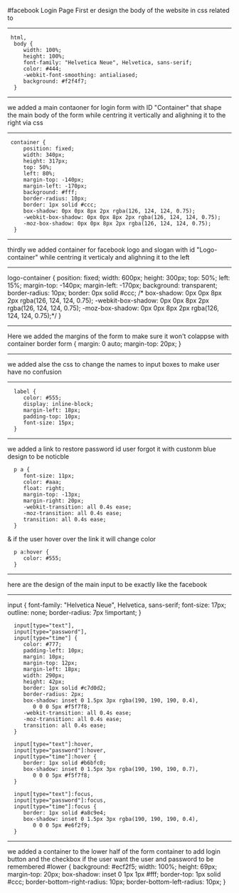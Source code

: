 #facebook Login Page
First er design the body of the website in css related to <body>
  __________________________________________________________________
     html,
      body {
         width: 100%;
         height: 100%;
         font-family: "Helvetica Neue", Helvetica, sans-serif;
         color: #444;
         -webkit-font-smoothing: antialiased;
         background: #f2f4f7;
      }
  __________________________________________________________________
  
  we added a main contaoner for login form with ID "Container" that shape the main body of the form while centring it vertically and alighning it to the right via css
  __________________________________________________________________
     container {
         position: fixed;
         width: 340px;
         height: 317px;
         top: 50%;
         left: 80%;
         margin-top: -140px;
         margin-left: -170px;
         background: #fff;
         border-radius: 10px;
         border: 1px solid #ccc;
         box-shadow: 0px 0px 8px 2px rgba(126, 124, 124, 0.75);
         -webkit-box-shadow: 0px 0px 8px 2px rgba(126, 124, 124, 0.75);
         -moz-box-shadow: 0px 0px 8px 2px rgba(126, 124, 124, 0.75);
      }
  ___________________________________________________________________
  
  thirdly we added container for facebook logo and slogan  with id "Logo-container" while centring it verticaly and alighning it to the left
  __________________________________________________________________
  logo-container {
         position: fixed;
         width: 600px;
         height: 300px;
         top: 50%;
         left: 15%;
         margin-top: -140px;
         margin-left: -170px;
         background: transparent;
         border-radius: 10px;
         border: 0px solid #ccc;
         /*
        box-shadow: 0px 0px 8px 2px rgba(126, 124, 124, 0.75);
        -webkit-box-shadow: 0px 0px 8px 2px rgba(126, 124, 124, 0.75);
        -moz-box-shadow: 0px 0px 8px 2px rgba(126, 124, 124, 0.75);*/
      }
  __________________________________________________________________
  Here we added the margins of the form to make sure it won't colappse with container border
  form {
         margin: 0 auto;
         margin-top: 20px;
      }
  _____________________________________
  
  we added alse the css to change the names to input boxes to make user have no confusion
_____________________________________
      label {
         color: #555;
         display: inline-block;
         margin-left: 18px;
         padding-top: 10px;
         font-size: 15px;
      }
  ___________________________________
  
  we added a link to restore password id user forgot it with custonm blue design to be noticble

      p a {
         font-size: 11px;
         color: #aaa;
         float: right;
         margin-top: -13px;
         margin-right: 20px;
         -webkit-transition: all 0.4s ease;
         -moz-transition: all 0.4s ease;
         transition: all 0.4s ease;
      }
  & if the user hover over the link it will change color

      p a:hover {
         color: #555;
      }
  __________________________________________________________________
  
  
  here are the design of the main input to be exactly like the facebook
  _______________________________________________________________
  input {
         font-family: "Helvetica Neue", Helvetica, sans-serif;
         font-size: 17px;
         outline: none;
         border-radius: 7px !important;
      }

      input[type="text"],
      input[type="password"],
      input[type="time"] {
         color: #777;
         padding-left: 10px;
         margin: 10px;
         margin-top: 12px;
         margin-left: 18px;
         width: 290px;
         height: 42px;
         border: 1px solid #c7d0d2;
         border-radius: 2px;
         box-shadow: inset 0 1.5px 3px rgba(190, 190, 190, 0.4),
            0 0 0 5px #f5f7f8;
         -webkit-transition: all 0.4s ease;
         -moz-transition: all 0.4s ease;
         transition: all 0.4s ease;
      }

      input[type="text"]:hover,
      input[type="password"]:hover,
      input[type="time"]:hover {
         border: 1px solid #b6bfc0;
         box-shadow: inset 0 1.5px 3px rgba(190, 190, 190, 0.7),
            0 0 0 5px #f5f7f8;
      }

      input[type="text"]:focus,
      input[type="password"]:focus,
      input[type="time"]:focus {
         border: 1px solid #a8c9e4;
         box-shadow: inset 0 1.5px 3px rgba(190, 190, 190, 0.4),
            0 0 0 5px #e6f2f9;
      }
 ___________________________________________________________________
  
  we added a container to the lower half of the form container to add login button and the checkbox if the user want the user and password to be remembered
  #lower {
         background: #ecf2f5;
         width: 100%;
         height: 69px;
         margin-top: 20px;
         box-shadow: inset 0 1px 1px #fff;
         border-top: 1px solid #ccc;
         border-bottom-right-radius: 10px;
         border-bottom-left-radius: 10px;
      }

  
